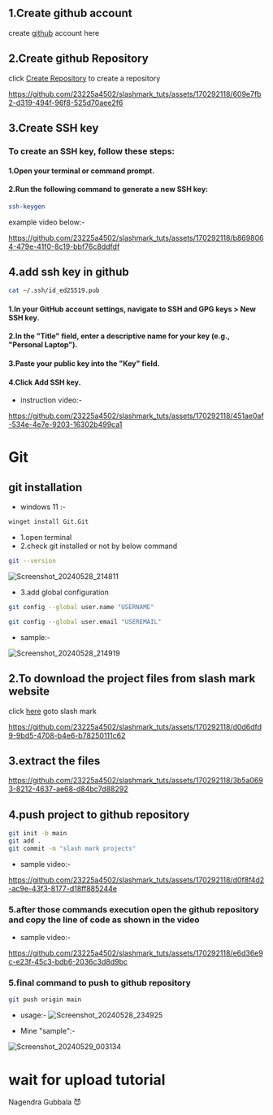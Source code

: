 ## 1.Create github account

create [github](https://github.com/) account here

## 2.Create github Repository

click [Create Repository](https://github.com/new) to create a repository


https://github.com/23225a4502/slashmark_tuts/assets/170292118/609e7fb2-d319-494f-96f8-525d70aee2f6


## 3.Create SSH key

### To create an SSH key, follow these steps:

#### 1.Open your terminal or command prompt.

#### 2.Run the following command to generate a new SSH key:

```bash
ssh-keygen
```

example video below:-

https://github.com/23225a4502/slashmark_tuts/assets/170292118/b8698064-479e-41f0-8c19-bbf76c8ddfdf

## 4.add ssh key in github

```bash
cat ~/.ssh/id_ed25519.pub
```

#### 1.In your GitHub account settings, navigate to SSH and GPG keys > New SSH key.

#### 2.In the "Title" field, enter a descriptive name for your key (e.g., "Personal Laptop").

#### 3.Paste your public key into the "Key" field.

#### 4.Click Add SSH key.

- instruction video:-

https://github.com/23225a4502/slashmark_tuts/assets/170292118/451ae0af-534e-4e7e-9203-16302b499ca1

# Git

## git installation

- windows 11 :-
```bash
winget install Git.Git
```

- 1.open terminal
- 2.check git installed or not by below command

```bash
git --version
```

![Screenshot_20240528_214811](https://github.com/23225a4502/slashmark_tuts/assets/170292118/5f6ee552-685e-440a-a822-e3684355680a)

- 3.add global configuration

```bash
git config --global user.name "USERNAME"
```
```bash
git config --global user.email "USEREMAIL"
```
- sample:-
  
![Screenshot_20240528_214919](https://github.com/23225a4502/slashmark_tuts/assets/170292118/0854f037-bd6c-4937-a98b-a628c106336e)

## 2.To download the project files from slash mark website

click [here](https://slashmark.cloud/login1.php) goto slash mark



https://github.com/23225a4502/slashmark_tuts/assets/170292118/d0d6dfd9-9bd5-4708-b4e6-b78250111c62



## 3.extract the files



https://github.com/23225a4502/slashmark_tuts/assets/170292118/3b5a0693-8212-4637-ae68-d84bc7d88292



## 4.push project to github repository

```bash
git init -b main
git add .
git commit -m "slash mark projects"
```
- sample video:-

https://github.com/23225a4502/slashmark_tuts/assets/170292118/d0f8f4d2-ac9e-43f3-8177-d18ff885244e


### 5.after those commands execution open the github repository and copy the line of code as shown in the **video**

- sample video:-


https://github.com/23225a4502/slashmark_tuts/assets/170292118/e6d36e9c-e23f-45c3-bdb6-2036c3d8d9bc


### 5.final command to push to github repository

```bash
git push origin main
```
- usage:-
![Screenshot_20240528_234925](https://github.com/23225a4502/slashmark_tuts/assets/170292118/e222b679-8082-4fe9-9d2d-cb74047c4204)


- Mine "sample":-
   
![Screenshot_20240529_003134](https://github.com/23225a4502/slashmark_tuts/assets/170292118/f8d8b0cd-c7af-454c-8a55-15d88de16416)

# wait for upload tutorial

Nagendra Gubbala 😈
